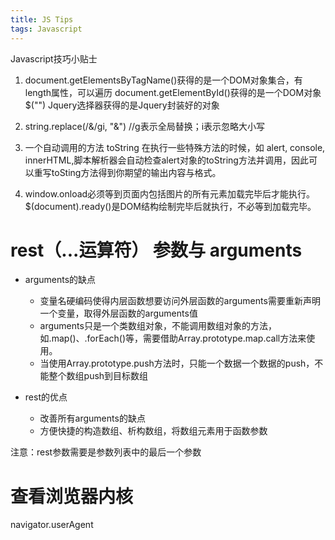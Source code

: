 ```yaml
---
title: JS Tips
tags: Javascript
---
```


Javascript技巧小贴士

<!--more-->

1. document.getElementsByTagName()获得的是一个DOM对象集合，有length属性，可以遍历 
   document.getElementById()获得的是一个DOM对象
   $("") Jquery选择器获得的是Jquery封装好的对象

2. string.replace(/&/gi, "&amp;") //g表示全局替换；i表示忽略大小写

3. 一个自动调用的方法 toString
在执行一些特殊方法的时候，如 alert, console, innerHTML,脚本解析器会自动检查alert对象的toString方法并调用，因此可以重写toSting方法得到你期望的输出内容与格式。

4. window.onload必须等到页面内包括图片的所有元素加载完毕后才能执行。 
$(document).ready()是DOM结构绘制完毕后就执行，不必等到加载完毕。   

# rest（...运算符） 参数与 arguments

- arguments的缺点
  
  - 变量名硬编码使得内层函数想要访问外层函数的arguments需要重新声明一个变量，取得外层函数的arguments值
  - arguments只是一个类数组对象，不能调用数组对象的方法，如.map()、.forEach()等，需要借助Array.prototype.map.call方法来使用。
  - 当使用Array.prototype.push方法时，只能一个数据一个数据的push，不能整个数组push到目标数组

- rest的优点

  - 改善所有arguments的缺点
  - 方便快捷的构造数组、析构数组，将数组元素用于函数参数

注意：rest参数需要是参数列表中的最后一个参数

# 查看浏览器内核

navigator.userAgent

